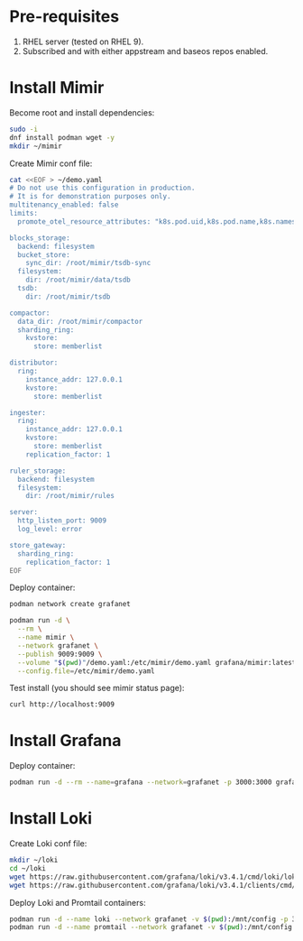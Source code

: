 # Pre-requisites

1. RHEL server (tested on RHEL 9).
2. Subscribed and with either appstream and baseos repos enabled.

# Install Mimir

Become root and install dependencies:

```bash
sudo -i
dnf install podman wget -y
mkdir ~/mimir
```

Create Mimir conf file:

```bash
cat <<EOF > ~/demo.yaml
# Do not use this configuration in production.
# It is for demonstration purposes only.
multitenancy_enabled: false
limits:
  promote_otel_resource_attributes: "k8s.pod.uid,k8s.pod.name,k8s.namespace.name,k8s.container.name,k8s.node.name,k8s.pod.start_time,service.name,host.name"

blocks_storage:
  backend: filesystem
  bucket_store:
    sync_dir: /root/mimir/tsdb-sync
  filesystem:
    dir: /root/mimir/data/tsdb
  tsdb:
    dir: /root/mimir/tsdb

compactor:
  data_dir: /root/mimir/compactor
  sharding_ring:
    kvstore:
      store: memberlist

distributor:
  ring:
    instance_addr: 127.0.0.1
    kvstore:
      store: memberlist

ingester:
  ring:
    instance_addr: 127.0.0.1
    kvstore:
      store: memberlist
    replication_factor: 1

ruler_storage:
  backend: filesystem
  filesystem:
    dir: /root/mimir/rules

server:
  http_listen_port: 9009
  log_level: error

store_gateway:
  sharding_ring:
    replication_factor: 1
EOF
```

Deploy container:

```bash
podman network create grafanet

podman run -d \
  --rm \
  --name mimir \
  --network grafanet \
  --publish 9009:9009 \
  --volume "$(pwd)"/demo.yaml:/etc/mimir/demo.yaml grafana/mimir:latest \
  --config.file=/etc/mimir/demo.yaml
```

Test install (you should see mimir status page):

```bash
curl http://localhost:9009
```

# Install Grafana

Deploy container:

```bash
podman run -d --rm --name=grafana --network=grafanet -p 3000:3000 grafana/grafana
```

# Install Loki

Create Loki conf file:

```bash
mkdir ~/loki
cd ~/loki
wget https://raw.githubusercontent.com/grafana/loki/v3.4.1/cmd/loki/loki-local-config.yaml -O loki-config.yaml
wget https://raw.githubusercontent.com/grafana/loki/v3.4.1/clients/cmd/promtail/promtail-docker-config.yaml -O promtail-config.yaml
```

Deploy Loki and Promtail containers:

```bash
podman run -d --name loki --network grafanet -v $(pwd):/mnt/config -p 3100:3100 grafana/loki:3.4.1 -config.file=/mnt/config/loki-config.yaml
podman run -d --name promtail --network grafanet -v $(pwd):/mnt/config -v /var/log:/var/log grafana/promtail:3.4.1 -config.file=/mnt/config/promtail-config.yaml
```